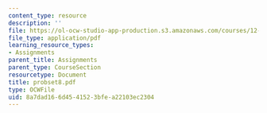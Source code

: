 ```yaml
---
content_type: resource
description: ''
file: https://ol-ocw-studio-app-production.s3.amazonaws.com/courses/12-520-geodynamics-fall-2006/8a7dad166d4541523bfea22103ec2304_probset8.pdf
file_type: application/pdf
learning_resource_types:
- Assignments
parent_title: Assignments
parent_type: CourseSection
resourcetype: Document
title: probset8.pdf
type: OCWFile
uid: 8a7dad16-6d45-4152-3bfe-a22103ec2304
---
```

